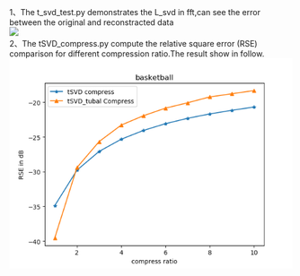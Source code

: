 1、The t_svd_test.py demonstrates the L_svd in fft,can see the error between the original and reconstracted data<br>
![]( "reconstract&original")<br>
2、The tSVD_compress.py compute the relative square error (RSE) comparison for different compression ratio.The result show in follow.<br>
![](https://github.com/hust512/tensorly/blob/master/tensorly/L_svd/test/Compress.png?raw=true "compress result")
